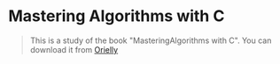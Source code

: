 Mastering Algorithms with C
==========================

> This is a study of the book "MasteringAlgorithms with C". You can download it from [Orielly](http://examples.oreilly.com/9781565924536/) 






